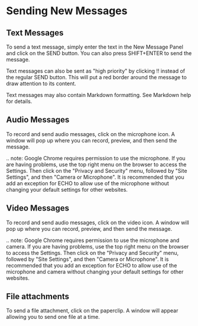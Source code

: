 # Sending New Messages

## Text Messages
To send a text message, simply enter the text in the New Message Panel and click on the SEND button. You can also press SHIFT+ENTER to send the message.

Text messages can also be sent as "high priority" by clicking ‼ instead of the regular SEND button. This will put a red border around the message to draw attention to its content.

Text messages may also contain Markdown formatting. See Markdown help for details.

## Audio Messages 
To record and send audio messages, click on the microphone icon. A window will pop up where you can record, preview, and then send the message.

.. note: 
   Google Chrome requires permission to use the microphone. If you are having problems, use the top right menu on the browser to access the Settings. Then click on the "Privacy and Security" menu, followed by "Site Settings", and then "Camera or Microphone". It is recommended that you add an exception for ECHO to allow use of the microphone without changing your default settings for other websites.

## Video Messages 
To record and send audio messages, click on the video icon. A window will pop up where you can record, preview, and then send the message.

.. note: 
   Google Chrome requires permission to use the microphone and camera. If you are having problems, use the top right menu on the browser to access the Settings. Then click on the "Privacy and Security" menu, followed by "Site Settings", and then "Camera or Microphone". It is recommended that you add an exception for ECHO to allow use of the microphone and camera without changing your default settings for other websites.

## File attachments 
To send a file attachment, click on the paperclip. A window will appear allowing you to send one file at a time.